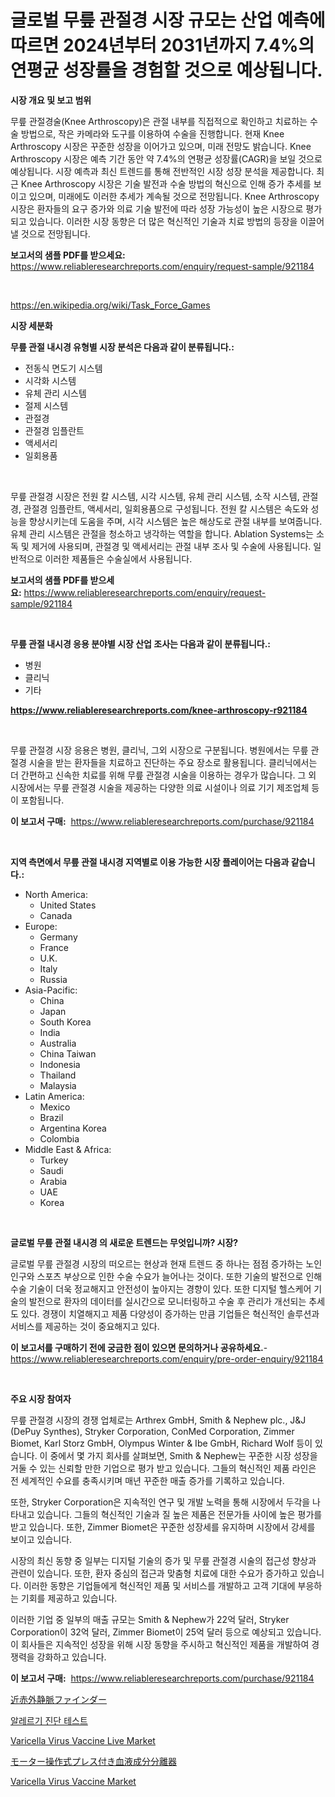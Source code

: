 <p><h1>글로벌 무릎 관절경 시장 규모는 산업 예측에 따르면 2024년부터 2031년까지 7.4%의 연평균 성장률을 경험할 것으로 예상됩니다.</h1></p><p><strong>시장 개요 및 보고 범위</strong></p>
<p><p>무릎 관절경술(Knee Arthroscopy)은 관절 내부를 직접적으로 확인하고 치료하는 수술 방법으로, 작은 카메라와 도구를 이용하여 수술을 진행합니다. 현재 Knee Arthroscopy 시장은 꾸준한 성장을 이어가고 있으며, 미래 전망도 밝습니다. Knee Arthroscopy 시장은 예측 기간 동안 약 7.4%의 연평균 성장률(CAGR)을 보일 것으로 예상됩니다. 시장 예측과 최신 트렌드를 통해 전반적인 시장 성장 분석을 제공합니다. 최근 Knee Arthroscopy 시장은 기술 발전과 수술 방법의 혁신으로 인해 증가 추세를 보이고 있으며, 미래에도 이러한 추세가 계속될 것으로 전망됩니다. Knee Arthroscopy 시장은 환자들의 요구 증가와 의료 기술 발전에 따라 성장 가능성이 높은 시장으로 평가되고 있습니다. 이러한 시장 동향은 더 많은 혁신적인 기술과 치료 방법의 등장을 이끌어낼 것으로 전망됩니다.</p></p>
<p><strong>보고서의 샘플 PDF를 받으세요:</strong> <a href="https://www.reliableresearchreports.com/enquiry/request-sample/921184">https://www.reliableresearchreports.com/enquiry/request-sample/921184</a></p>
<p>&nbsp;</p>
<p><a href="https://en.wikipedia.org/wiki/Task_Force_Games">https://en.wikipedia.org/wiki/Task_Force_Games</a></p>
<p><strong>시장 세분화</strong></p>
<p><strong>무릎 관절 내시경 유형별 시장 분석은 다음과 같이 분류됩니다.:</strong></p>
<p><ul><li>전동식 면도기 시스템</li><li>시각화 시스템</li><li>유체 관리 시스템</li><li>절제 시스템</li><li>관절경</li><li>관절경 임플란트</li><li>액세서리</li><li>일회용품</li></ul></p>
<p>&nbsp;</p>
<p><p>무릎 관절경 시장은 전원 칼 시스템, 시각 시스템, 유체 관리 시스템, 소작 시스템, 관절경, 관절경 임플란트, 액세서리, 일회용품으로 구성됩니다. 전원 칼 시스템은 속도와 성능을 향상시키는데 도움을 주며, 시각 시스템은 높은 해상도로 관절 내부를 보여줍니다. 유체 관리 시스템은 관절을 청소하고 냉각하는 역할을 합니다. Ablation Systems는 소독 및 제거에 사용되며, 관절경 및 액세서리는 관절 내부 조사 및 수술에 사용됩니다. 일반적으로 이러한 제품들은 수술실에서 사용됩니다.</p></p>
<p><strong>보고서의 샘플 PDF를 받으세요:</strong>&nbsp;<a href="https://www.reliableresearchreports.com/enquiry/request-sample/921184">https://www.reliableresearchreports.com/enquiry/request-sample/921184</a></p>
<p>&nbsp;</p>
<p><strong> 무릎 관절 내시경 응용 분야별 시장 산업 조사는 다음과 같이 분류됩니다.:</strong></p>
<p><ul><li>병원</li><li>클리닉</li><li>기타</li></ul></p>
<p><strong><a href="https://www.reliableresearchreports.com/knee-arthroscopy-r921184">https://www.reliableresearchreports.com/knee-arthroscopy-r921184</a></strong></p>
<p>&nbsp;</p>
<p><p>무릎 관절경 시장 응용은 병원, 클리닉, 그외 시장으로 구분됩니다. 병원에서는 무릎 관절경 시술을 받는 환자들을 치료하고 진단하는 주요 장소로 활용됩니다. 클리닉에서는 더 간편하고 신속한 치료를 위해 무릎 관절경 시술을 이용하는 경우가 많습니다. 그 외 시장에서는 무릎 관절경 시술을 제공하는 다양한 의료 시설이나 의료 기기 제조업체 등이 포함됩니다.</p></p>
<p><strong>이 보고서 구매:</strong>&nbsp; <a href="https://www.reliableresearchreports.com/purchase/921184">https://www.reliableresearchreports.com/purchase/921184</a></p>
<p>&nbsp;</p>
<p><strong>지역 측면에서 무릎 관절 내시경 지역별로 이용 가능한 시장 플레이어는 다음과 같습니다.:</strong></p>
<p><ul>
    <li>
        North America:
        <ul>
            <li>United States</li>
            <li>Canada</li>
        </ul>
    </li>
    <li>
        Europe:
        <ul>
            <li>Germany</li>
            <li>France</li>
            <li>U.K.</li>
            <li>Italy</li>
            <li>Russia</li>
        </ul>
    </li>
    <li>
        Asia-Pacific:
        <ul>
            <li>China</li>
            <li>Japan</li>
            <li>South Korea</li>
            <li>India</li>
            <li>Australia</li>
            <li>China Taiwan</li>
            <li>Indonesia</li>
            <li>Thailand</li>
            <li>Malaysia</li>
        </ul>
    </li>
    <li>
        Latin America:
        <ul>
            <li>Mexico</li>
            <li>Brazil</li>
            <li>Argentina Korea</li>
            <li>Colombia</li>
        </ul>
    </li>
    <li>
        Middle East & Africa:
        <ul>
            <li>Turkey</li>
            <li>Saudi</li>
            <li>Arabia</li>
            <li>UAE</li>
            <li>Korea</li>
        </ul>
    </li>
    </ul></p>
<p>&nbsp;</p>
<p><strong>글로벌 무릎 관절 내시경 의 새로운 트렌드는 무엇입니까? 시장?</strong></p>
<p><p>글로벌 무릎 관절경 시장의 떠오르는 현상과 현재 트렌드 중 하나는 점점 증가하는 노인인구와 스포츠 부상으로 인한 수술 수요가 늘어나는 것이다. 또한 기술의 발전으로 인해 수술 기술이 더욱 정교해지고 안전성이 높아지는 경향이 있다. 또한 디지털 헬스케어 기술의 발전으로 환자의 데이터를 실시간으로 모니터링하고 수술 후 관리가 개선되는 추세도 있다. 경쟁이 치열해지고 제품 다양성이 증가하는 만큼 기업들은 혁신적인 솔루션과 서비스를 제공하는 것이 중요해지고 있다.</p></p>
<p><strong>이 보고서를 구매하기 전에 궁금한 점이 있으면 문의하거나 공유하세요.</strong>- <a href="https://www.reliableresearchreports.com/enquiry/pre-order-enquiry/921184">https://www.reliableresearchreports.com/enquiry/pre-order-enquiry/921184</a></p>
<p>&nbsp;</p>
<p><strong>주요 시장 참여자</strong></p>
<p><p>무릎 관절경 시장의 경쟁 업체로는 Arthrex GmbH, Smith & Nephew plc., J&J (DePuy Synthes), Stryker Corporation, ConMed Corporation, Zimmer Biomet, Karl Storz GmbH, Olympus Winter & Ibe GmbH, Richard Wolf 등이 있습니다. 이 중에서 몇 가지 회사를 살펴보면, Smith & Nephew는 꾸준한 시장 성장을 거둘 수 있는 신뢰할 만한 기업으로 평가 받고 있습니다. 그들의 혁신적인 제품 라인은 전 세계적인 수요를 충족시키며 매년 꾸준한 매출 증가를 기록하고 있습니다.</p><p>또한, Stryker Corporation은 지속적인 연구 및 개발 노력을 통해 시장에서 두각을 나타내고 있습니다. 그들의 혁신적인 기술과 질 높은 제품은 전문가들 사이에 높은 평가를 받고 있습니다. 또한, Zimmer Biomet은 꾸준한 성장세를 유지하며 시장에서 강세를 보이고 있습니다.</p><p>시장의 최신 동향 중 일부는 디지털 기술의 증가 및 무릎 관절경 시술의 접근성 향상과 관련이 있습니다. 또한, 환자 중심의 접근과 맞춤형 치료에 대한 수요가 증가하고 있습니다. 이러한 동향은 기업들에게 혁신적인 제품 및 서비스를 개발하고 고객 기대에 부응하는 기회를 제공하고 있습니다.</p><p>이러한 기업 중 일부의 매출 규모는 Smith & Nephew가 22억 달러, Stryker Corporation이 32억 달러, Zimmer Biomet이 25억 달러 등으로 예상되고 있습니다. 이 회사들은 지속적인 성장을 위해 시장 동향을 주시하고 혁신적인 제품을 개발하여 경쟁력을 강화하고 있습니다.</p></p>
<p><strong>이 보고서 구매:</strong>&nbsp;&nbsp;<a href="https://www.reliableresearchreports.com/purchase/921184">https://www.reliableresearchreports.com/purchase/921184</a></p>
<p><p><a href="https://github.com/TerrellConn/Market-Research-Report-List-2/blob/main/7547445125521.md">近赤外静脈ファインダー</a></p><p><a href="https://github.com/LuckeyCorbin/Market-Research-Report-List-1/blob/main/1497496182043.md">알레르기 진단 테스트</a></p><p><a href="https://github.com/anwarsahrul281/Market-Research-Report-List-1/blob/main/varicella-virus-vaccine-live-market.md">Varicella Virus Vaccine Live Market</a></p><p><a href="https://github.com/RandallRunte2023/Market-Research-Report-List-2/blob/main/2140838125522.md">モーター操作式プレス付き血液成分分離器</a></p><p><a href="https://github.com/LiamDavis60/Market-Research-Report-List-2/blob/main/varicella-virus-vaccine-market.md">Varicella Virus Vaccine Market</a></p></p>
